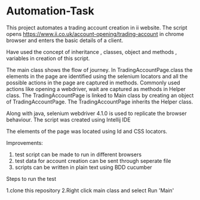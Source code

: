 # Automation-Task

This project automates a trading account creation in ii website. The script opens https://www.ii.co.uk/account-opening/trading-account in chrome browser and enters the basic details of a client.

Have used the concept of inheritance , classes, object and methods , variables in creation of this script.

The main class shows the flow of journey. In TradingAccountPage.class the elements in the page are identified using the selenium locators and all the possible actions in the page are captured in methods. Commonly used actions like opening a webdriver, wait are captured as methods in Helper class. The TradingAccountPage is linked to Main class by creating an object of TradingAccountPage. The TradingAccountPage inherits the Helper class. 

Along with java, selenium webdriver 4.1.0 is used to replicate the browser behaviour. The script was created using Intellij IDE

The elements of the page was located using Id and CSS locators.

Improvements:

1. test script can be made to run in different browsers
2. test data for account creation can be sent through seperate file
3. scripts can be written in plain text using BDD cucumber

Steps to run the test

1.clone this repository
2.Right click main class and select Run 'Main'
